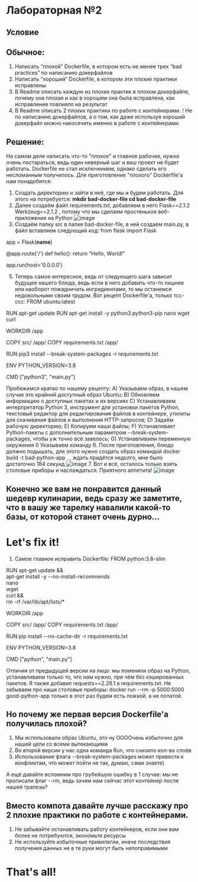 # Лабораторная №2

## Условие
## Обычное:
1. Написать “плохой” Dockerfile, в котором есть не менее трех “bad practices” по написанию докерфайлов
2. Написать “хороший” Dockerfile, в котором эти плохие практики исправлены
3. В Readme описать каждую из плохих практик в плохом докерфайле, почему она плохая и как в хорошем она была исправлена, как исправление повлияло на результат
4. В Readme описать 2 плохих практики по работе с контейнерами. ! Не по написанию докерфайлов, а о том, как даже используя хороший докерфайл можно накосячить именно в работе с контейнерами.

## Решение:
На самом деле написать что-то "плохое" и главное рабочее, нужно очень постараться, ведь один неверный шаг и ваш проект не будет работать. Dockerfile не стал исключением, однако сделать его несломанным получилось.
Для приготовления "плохого" Dockerfile'а нам понадобится:
1. Создать директорию и зайти в неё, где мы и будем работать. Для этого на потребуется:
    **mkdir bad-docker-file
    cd bad-docker-file**
3. Далее создаём файл requirements.txt, добавляем в него
   Flask==2.1.2
   Werkzeug==2.1.2
, потому что мы сделаем простенькое веб-приложение на Python
![image](https://github.com/user-attachments/assets/e0076ef5-54f1-4126-bcbb-9ac6934cbb45)
4. Создаём папку src в папке bad-docker-file, в ней создаём main.py, в файл вставляем следующий код:
   from flask import Flask

  app = Flask(__name__)

  @app.route('/')
  def hello():
    return "Hello, World!"

  app.run(host='0.0.0.0')

5. Теперь самое интересное, ведь от следующего шага зависит будущее нашего блюда, ведь если в него добавить что-то лишнее или наоборот пожадничать ингридиентами, то мы останемся недовольными своим трудом. Вот рецепт Dockerfile'a, только тсс-ссс:
  FROM ubuntu:latest

  RUN apt-get update
  RUN apt-get install -y python3 python3-pip nano wget curl

  WORKDIR /app

  COPY src/ /app/
  COPY requirements.txt /app/

  RUN pip3 install --break-system-packages -r requirements.txt

  ENV PYTHON_VERSION=3.8

  CMD ["python3", "main.py"]

Пробежимся кратко по нашему рецепту: 
  А) Указываем образ, в нашем случае это крайний доступный образ Ubuntu;
  B) Обновляем информацию о доступных пакетах и их версиях
  С) Устанавливаем интерпретатор Python 3, инструмент для установки пакетов Python, текстовый редактор для редактирования файлов в контейнере, утилиты для скачивания файлов и выполнения HTTP-запросов;
  D) Задаём рабочую директорию;
  E) Копируем наши файлы;
  F) Устанавливает Python-пакеты с дополнительным параметром --break-system-packages, чтобы уж точно всё завелось;
  G) Устанавливаем переменную окружения
  I) Указываем команду
6. После приготовления, блюдо должно подышать, для этого нужно создать образ командой 
  docker build -t bad-python-app .
, ждать придётся недолго, мне было достаточно 184 секунд
![image](https://github.com/user-attachments/assets/f976eec0-bee8-41c6-a58a-f84fafca1a08)
7. Вот и всё, осталось только взять столовые приборы и наслаждаться. Приятного аппетита!
![image](https://github.com/user-attachments/assets/064668d6-ec8a-49be-bf2b-1324e3ed7e9c)

## Конечно же вам не понравится данный шедевр кулинарии, ведь сразу же заметите, что в вашу же тарелку навалили какой-то базы, от которой станет очень дурно...

# Let's fix it!

1. Самое главное исправить Dockerfile:
   FROM python:3.8-slim

  RUN apt-get update && \
      apt-get install -y --no-install-recommends \
      nano \
      wget \
      curl && \
      rm -rf /var/lib/apt/lists/*

  WORKDIR /app

  COPY src/ /app/
  COPY requirements.txt /app/

  RUN pip install --no-cache-dir -r requirements.txt

  ENV PYTHON_VERSION=3.8

  CMD ["python", "main.py"]

Отличия от предыдущей версии на лицо: мы поменяли образ на Python, устанавливаем только то, что нам нужно, при чём без кэшированных пакетов. Я также добавил 
  requests==2.28.1
в requirements.txt. Не забываем про наши столовые приборы:
  docker run --rm -p 5000:5000 good-python-app
только в этот раз будем есть ложкой, а не лопатой.

## Но почему же первая версия Dockerfile'a получилась плохой?

1. Мы использовали образ Ubuntu, это ну ООООчень избыточно для нашей цели со всеми вытекающими
2. Во второй версии у нас одна команда Run, что снизило кол-во слоёв
3. Использование флага --break-system-packages может привести к конфликтам, что может пойти не так, думаю, сами знаете)

А ещё давайте вспомним про грубейшую ошибку в 1 случае: мы не прописали флаг --rm, ведь зачем нам сейчас этот контейнер после нашей трапезы?

## Вместо компота давайте лучше расскажу про 2 плохие практики по работе с контейнерами.

1. Не забывайте останавливать работу контейнеров, если они вам более не потребуются, экономьте ресурсы
2. Не используйте избыточные привилегии, иначе последствия получения данных не в те руки могут быть непоправимыми

# That's all!
